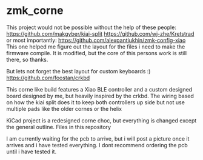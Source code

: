 # zmk_corne

This project would not be possible without the help of these people:
https://github.com/makgyber/kiai-split
https://github.com/wj-zhe/Kretstrad
or most importantly:
https://github.com/alexpantiukhin/zmk-config-xiao
This one helped me figure out the layout for the files i need to make the firmware compile. It is modified, but the core of this persons work is still there, so thanks.

But lets not forget the best layout for custom keyboards :)
https://github.com/foostan/crkbd


This corne like build features a Xiao BLE controller and a custom designed board designed by me, but heavily inspired by the crkbd.
The wiring based on how the kiai split does it to keep both controllers up side but not use multiple pads like the older cornes or the helix

KiCad project is a redesigned corne choc, but everything is changed except the general outline. Files in this repository

I am currently waiting for the pcb to arrive, but i will post a picture once it arrives and i have tested everything.
I dont recommend ordering the pcb until i have tested it.
